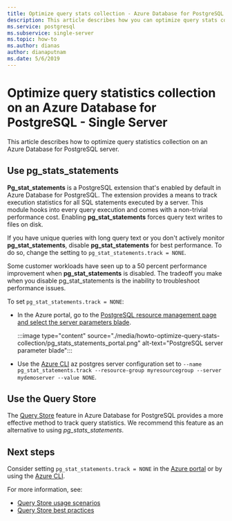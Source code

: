```yaml
---
title: Optimize query stats collection - Azure Database for PostgreSQL - Single Server
description: This article describes how you can optimize query stats collection on an Azure Database for PostgreSQL - Single Server
ms.service: postgresql
ms.subservice: single-server
ms.topic: how-to
ms.author: dianas
author: dianaputnam
ms.date: 5/6/2019
---
```


# Optimize query statistics collection on an Azure Database for PostgreSQL - Single Server
This article describes how to optimize query statistics collection on an Azure Database for PostgreSQL server.

## Use pg_stats_statements
**Pg_stat_statements** is a PostgreSQL extension that's enabled by default in Azure Database for PostgreSQL. The extension provides a means to track execution statistics for all SQL statements executed by a server. This module hooks into every query execution and comes with a non-trivial performance cost. Enabling **pg_stat_statements** forces query text writes to files on disk.

If you have unique queries with long query text or you don't actively monitor **pg_stat_statements**, disable **pg_stat_statements** for best performance. To do so, change the setting to `pg_stat_statements.track = NONE`.

Some customer workloads have seen up to a 50 percent performance improvement when **pg_stat_statements** is disabled. The tradeoff you make when you disable pg_stat_statements is the inability to troubleshoot performance issues.

To set `pg_stat_statements.track = NONE`:

- In the Azure portal, go to the [PostgreSQL resource management page and select the server parameters blade](howto-configure-server-parameters-using-portal.md).

  :::image type="content" source="./media/howto-optimize-query-stats-collection/pg_stats_statements_portal.png" alt-text="PostgreSQL server parameter blade":::

- Use the [Azure CLI](howto-configure-server-parameters-using-cli.md) az postgres server configuration set to `--name pg_stat_statements.track --resource-group myresourcegroup --server mydemoserver --value NONE`.

## Use the Query Store 
The [Query Store](concepts-query-store.md) feature in Azure Database for PostgreSQL provides a more effective method to track query statistics. We recommend this feature as an alternative to using *pg_stats_statements*. 

## Next steps
Consider setting `pg_stat_statements.track = NONE` in the [Azure portal](howto-configure-server-parameters-using-portal.md) or by using the [Azure CLI](howto-configure-server-parameters-using-cli.md).

For more information, see: 
- [Query Store usage scenarios](concepts-query-store-scenarios.md) 
- [Query Store best practices](concepts-query-store-best-practices.md) 
